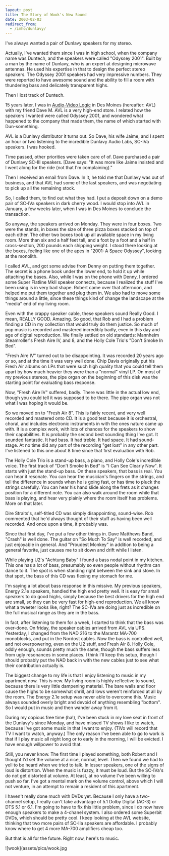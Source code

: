 ```yaml
---
layout: post
title: The Story of Wook's New Sound
date: 2003-02-03
redirect_from:
  - /imho/dunlavy/
---
```



I've always wanted a pair of Dunlavy speakers for my stereo.

Actually, I've wanted them since I was in high school, when the
company name was Duntech, and the speakers were called "Odyssey 2001". 
Built by a man by the name of Dunlavy, who is an expert at designing microwave 
antennas. He used his expertise in that to design the perfect stereo speakers. 
The Odyssey 2001 speakers had very impressive numbers. They were reported to 
have awesome sound and the ability to fill a room with thundering bass and delicately
transparent highs.

Then I lost track of Duntech.

15 years later, I was in [Audio-Video
Logic](https://www.audiovideologic.com/) in Des Moines (hereafter: AVL) 
with my friend Dave M. AVL is a very high-end store. I related how the speakers 
I wanted were called Odyssey 2001, and wondered what happened to the company 
that made them, the name of which started with Dun-something.

AVL is a Dunlavy distributor it turns out. So Dave, his wife
Jaime, and I spent an hour or two listening to the incredible Dunlavy Audio 
Labs, SC-IVa speakers. I was hooked.

Time passed, other priorities were taken care of of. Dave purchased
a pair of Dunlavy SC-III speakers. [Dave says: "It was more like Jaime 
insisted and I went along for the ride (not that I'm complaining)."

Then I received an email from Dave. In it, he told me that Dunlavy
was out of business, and that AVL had some of the last speakers, and was negotiating 
to pick up all the remaining stock.

So, I called them, to find out what they had. I put a deposit
down on a demo pair of SC-IVa speakers in dark cherry wood. I would stop into 
AVL in January, a few weeks later, when I was in Des Moines to conclude the 
transaction.

So anyway, the speakers arrived on Monday. They were in four
boxes. Two were the stands, in boxes the size of three pizza boxes stacked on 
top of each other. The other two boxes took up all available space in my living 
room. More than six and a half feet tall, and a foot by a foot and a half in 
cross-section, 200 pounds each shipping weight. I stood there looking at the 
boxes, feeling like one of the apes in "2001: A Space Odyssey", looking 
at the monolith.

I called AVL, and got some advise from Denny on putting them
together. The secret is a phone book under the lower end, to hold it up while 
attaching the bases. Also, while I was on the phone with Denny, I ordered some
Super Flatline MkII
speaker connects, because I realized the stuff I've been using is in very bad 
shape. Robert came over that afternoon, and helped me put them together and 
plug them in. We also had to move some things around a little, since these things 
kind of change the landscape at the "media" end of my living room.

Even with the crappy speaker cable, these speakers sound Really
Good. I mean, REALLY GOOD. Amazing. So good, that Rob and I had a problem finding 
a CD in my collection that would truly do them justice. So much of pop music 
is recorded and mastered incredibly badly, even in this day and age of digital 
reproduction. We finally settled on old standards: Mannheim Steamroller's Fresh 
Aire IV, and 8, and the Holly Cole Trio's "Don't Smoke In Bed".

"Fresh Aire IV" turned out to be disappointing. It
was recorded 20 years ago or so, and at the time it was very well done. Chip 
Davis originally put his Fresh Air albums on LPs that were such high quality 
that you could tell them apart by how much heavier they were than a "normal" 
vinyl LP. On most of my previous stereos, the pipe organ on the beginning of 
this disk was the starting point for evaluating bass response.

Now, "Fresh Aire IV" suffered, badly. There was little
in the actual low end, though you could tell it was supposed to be there. The 
pipe organ was not what I was hoping it would be.

So we moved on to "Fresh Air 8". This is fairly recent,
and very well recorded and mastered onto CD. It is a good test because it is 
orchestral, choral, and includes electronic instruments in with the ones nature 
came up with. It is a complex work, with lots of chances for the speakers to 
show their capabilities. It is probably the second best sounding thing I've 
got. It sounded fantastic. It had bass. It had treble. It had space. It had 
sound-stage. At no time did any part of the recording "get lost" in 
any other part. I've listened to this one about 8 time since that first evaluation 
with Rob.

The Holly Cole Trio is a stand-up bass, a piano, and Holly Cole's
incredible voice. The first track of "Don't Smoke In Bed" is "I 
Can See Clearly Now". It starts with just the stand-up bass. On these speakers, 
that bass is real. You can hear it resonate. You can hear the musician's fingers 
on the strings, and tell the difference in sounds when he is going fast, or 
has time to pluck the strings carefully. You can hear his hand slide along the 
frets as it changes position for a different note. You can also walk around 
the room while that bass is playing, and hear very plainly where the room itself 
has problems. More on that later.

Dire Straits's, self-titled CD was simply disappointing, sound-wise.
Rob commented that he'd always thought of their stuff as having been well recorded. 
And once upon a time, it probably was.

Since that first day, I've put a few other things in. Dave Matthews
Band, "Crash" is well done. The guitar on "So Much To Say" 
is well recorded, and just enjoyable in general. And "Proudest Monkey" 
in addition to being a general favorite, just causes me to sit down and drift 
while I listen.

While playing U2's "Achtung Baby" I found a bass nodal
point in my kitchen. This one has a lot of bass, presumably so even people without 
rhythm can dance to it. The spot is when standing right between the sink and 
stove. In that spot, the bass of this CD was flexing my stomach for me.

I'm saying a lot about bass response in this missive. My previous
speakers, Energy 2.1e speakers, handled the high end pretty well. It is easy 
for small speakers to do good highs, simply because the best drivers for the 
high end are small, so they can be very fast for high-end reproduction. We all 
know what a tweeter looks like, right? The SC-IVa are doing just as incredible 
on the full musical range as they are in the bass.

In fact, after listening to them for a week, I started to think
that the bass was over-done. On friday, the speaker cables arrived from AVL 
via UPS. Yesterday, I changed from the NAD 216 to the Marantz MA-700 monoblocks, 
and put in the Nordost cables. Now the bass is controlled well, and not overpowering, 
even on the U2 stuff, and Fresh Air 8. Holly Cole, oddly enough, sounds pretty 
much the same, though the bass suffers less from ugly resonances in some places. 
I think I'll keep this setup, though I should probably put the NAD back in with 
the new cables just to see what their contribution actually is.

The biggest change to my life is that I enjoy listening to music
in my apartment now. This is new. My living room is highly reflective to sound, 
because there is very little dampening material. The bare walls and floor cause 
the highs to be somewhat shrill, and lows weren't reinforced at all by the room. 
The Energy 2.1e setup was never able to overcome this. Music always sounded 
overly bright and devoid of anything resembling "bottom". So I would 
put in music and then wander away from it.

During my copious free time (ha!), I've been stuck in my love
seat in front of the Dunlavy's since Monday, and have missed TV shows I like 
to watch, because I've got some music in that I want to enjoy. (TiVo will record 
that TV I want to watch, anyway.) The only reason I've been able to go to work 
is that if I play music all night long or to early in the morning, I will be 
evicted. I have enough willpower to avoid that.

Still, you never know. The first time I played something, both
Robert and I thought I'd set the volume at a nice, normal, level. Then we found 
we had to yell to be heard when we tried to talk. In lesser speakers, one of 
the signs of loud is distortion. When the music is fuzzy, it must be loud. But 
the SC-IVa's do not get distorted at volume. At least, at no volume I've been 
willing to push so far. I've got a mental mark on the volume control, above 
which I will not venture, in an attempt to remain a resident of this apartment.

I haven't really done much with DVDs yet. Because I only have
a two-channel setup, I really can't take advantage of 5.1 Dolby Digital (AC-3) 
or DTS 5.1 or 6.1. I'm going to have to fix this little problem, since I do 
now have enough speakers to make a 4-chanel system. I also ordered some Superbit
DVDs, which should be pretty cool. I keep looking at the AVL website, thinking
that two more pairs of SC-IIa speakers are affordable. I probably know where 
to get 4 more MA-700 amplifiers cheap too.

But that is all for the future. Right now, here's to music.

![wook](assets/pics/wook.jpg
